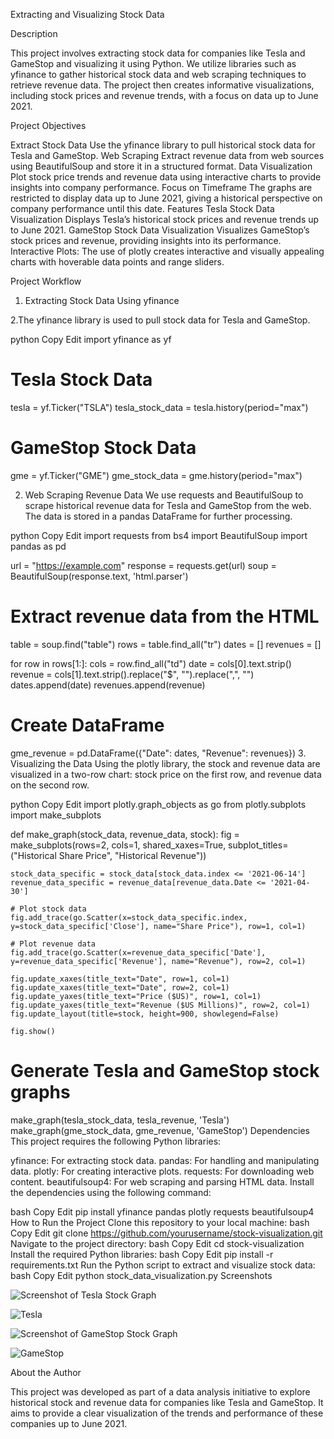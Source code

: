 Extracting and Visualizing Stock Data

Description

This project involves extracting stock data for companies like Tesla and GameStop and visualizing it using Python. We utilize libraries such as yfinance to gather historical stock data and web scraping techniques to retrieve revenue data. The project then creates informative visualizations, including stock prices and revenue trends, with a focus on data up to June 2021.

Project Objectives

Extract Stock Data
Use the yfinance library to pull historical stock data for Tesla and GameStop.
Web Scraping
Extract revenue data from web sources using BeautifulSoup and store it in a structured format.
Data Visualization
Plot stock price trends and revenue data using interactive charts to provide insights into company performance.
Focus on Timeframe
The graphs are restricted to display data up to June 2021, giving a historical perspective on company performance until this date.
Features
Tesla Stock Data Visualization
Displays Tesla’s historical stock prices and revenue trends up to June 2021.
GameStop Stock Data Visualization
Visualizes GameStop’s stock prices and revenue, providing insights into its performance.
Interactive Plots: The use of plotly creates interactive and visually appealing charts with hoverable data points and range sliders.

Project Workflow

1. Extracting Stock Data Using yfinance
   
2.The yfinance library is used to pull stock data for Tesla and GameStop.

python
Copy
Edit
import yfinance as yf

# Tesla Stock Data
tesla = yf.Ticker("TSLA")
tesla_stock_data = tesla.history(period="max")

# GameStop Stock Data
gme = yf.Ticker("GME")
gme_stock_data = gme.history(period="max")

2. Web Scraping Revenue Data
We use requests and BeautifulSoup to scrape historical revenue data for Tesla and GameStop from the web. The data is stored in a pandas DataFrame for further processing.

python
Copy
Edit
import requests
from bs4 import BeautifulSoup
import pandas as pd

url = "https://example.com"
response = requests.get(url)
soup = BeautifulSoup(response.text, 'html.parser')

# Extract revenue data from the HTML
table = soup.find("table")
rows = table.find_all("tr")
dates = []
revenues = []

for row in rows[1:]:
    cols = row.find_all("td")
    date = cols[0].text.strip()
    revenue = cols[1].text.strip().replace("$", "").replace(",", "")
    dates.append(date)
    revenues.append(revenue)

# Create DataFrame
gme_revenue = pd.DataFrame({"Date": dates, "Revenue": revenues})
3. Visualizing the Data
Using the plotly library, the stock and revenue data are visualized in a two-row chart: stock price on the first row, and revenue data on the second row.

python
Copy
Edit
import plotly.graph_objects as go
from plotly.subplots import make_subplots

def make_graph(stock_data, revenue_data, stock):
    fig = make_subplots(rows=2, cols=1, shared_xaxes=True, subplot_titles=("Historical Share Price", "Historical Revenue"))
    
    stock_data_specific = stock_data[stock_data.index <= '2021-06-14']
    revenue_data_specific = revenue_data[revenue_data.Date <= '2021-04-30']
    
    # Plot stock data
    fig.add_trace(go.Scatter(x=stock_data_specific.index, y=stock_data_specific['Close'], name="Share Price"), row=1, col=1)
    
    # Plot revenue data
    fig.add_trace(go.Scatter(x=revenue_data_specific['Date'], y=revenue_data_specific['Revenue'], name="Revenue"), row=2, col=1)
    
    fig.update_xaxes(title_text="Date", row=1, col=1)
    fig.update_xaxes(title_text="Date", row=2, col=1)
    fig.update_yaxes(title_text="Price ($US)", row=1, col=1)
    fig.update_yaxes(title_text="Revenue ($US Millions)", row=2, col=1)
    fig.update_layout(title=stock, height=900, showlegend=False)
    
    fig.show()

# Generate Tesla and GameStop stock graphs
make_graph(tesla_stock_data, tesla_revenue, 'Tesla')
make_graph(gme_stock_data, gme_revenue, 'GameStop')
Dependencies
This project requires the following Python libraries:

yfinance: For extracting stock data.
pandas: For handling and manipulating data.
plotly: For creating interactive plots.
requests: For downloading web content.
beautifulsoup4: For web scraping and parsing HTML data.
Install the dependencies using the following command:

bash
Copy
Edit
pip install yfinance pandas plotly requests beautifulsoup4
How to Run the Project
Clone this repository to your local machine:
bash
Copy
Edit
git clone https://github.com/yourusername/stock-visualization.git
Navigate to the project directory:
bash
Copy
Edit
cd stock-visualization
Install the required Python libraries:
bash
Copy
Edit
pip install -r requirements.txt
Run the Python script to extract and visualize stock data:
bash
Copy
Edit
python stock_data_visualization.py
Screenshots

![Screenshot of Tesla Stock Graph](assets/tesla_graph.png)

![Tesla](https://github.com/user-attachments/assets/a87ad0af-fb4e-4e30-8b5a-dfeda2b6552e)

![Screenshot of GameStop Stock Graph](assets/Gamestop.png)

![GameStop](https://github.com/user-attachments/assets/cbda0713-3a07-46c3-86fd-e3abe9b093a7)



About the Author

This project was developed as part of a data analysis initiative  to explore historical stock and revenue data for companies like Tesla and GameStop. It aims to provide a clear visualization of the trends and performance of these companies up to June 2021.
